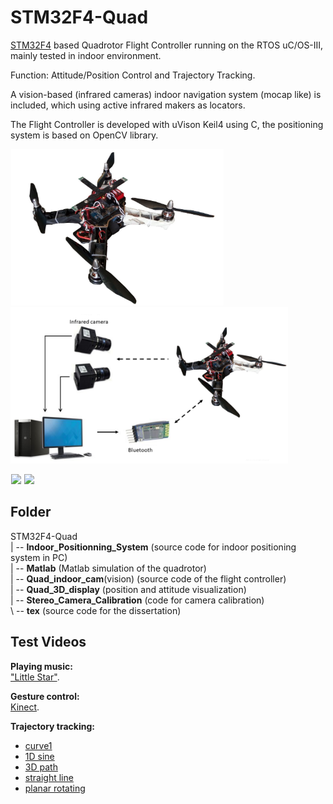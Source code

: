# STM32F4-Quad
[STM32F4](https://www.st.com/en/microcontrollers-microprocessors/stm32f405rg.html) based Quadrotor Flight Controller running on the RTOS uC/OS-III, mainly tested in indoor environment. 

Function: Attitude/Position Control and Trajectory Tracking.

A vision-based (infrared cameras) indoor navigation system (mocap like) is included, which using active infrared makers as locators.

The Flight Controller is developed with uVison Keil4 using C, the positioning system is based on OpenCV library.  

<p align = "left">
<!-- <img height="200" src="./tex/figures/my_quad1.jpg" /> -->
<img height="250" src="./tex/figures/my_quad3.jpg" hspace = "1"/>
<img height="250" src="./misc/system.png" hspace = "0"/>
</p>
<p align = "left">
<img height="220" src="./misc/play.gif" hspace="1"/>
<img height="220" src="./misc/sim.gif" />
</p>

## Folder  
STM32F4-Quad\
  | -- **Indoor_Positionning_System** (source code for indoor positioning system in PC)\
  | -- **Matlab** (Matlab simulation of the quadrotor)\
  | -- **Quad_indoor_cam**(vision) (source code of the flight controller)\
  | -- **Quad_3D_display** (position and attitude visualization)\
  | -- **Stereo_Camera_Calibration** (code for camera calibration)\
  \\ -- **tex** (source code for the dissertation)

## Test Videos
**Playing music:**  
["Little Star"](https://youtu.be/FTTgFP2V9RU).

**Gesture control:**  
[Kinect](https://youtu.be/_VyHRGHKnpY).

**Trajectory tracking:**
- [curve1](https://youtu.be/Airv29XN67Q)
- [1D sine](https://youtu.be/eWLOpIESicU)
- [3D path](https://youtu.be/p_XNRUGR_co) 
- [straight line](https://youtu.be/EVki9DBirWQ)
- [planar rotating](https://youtu.be/JW-OWvRWwpA)
